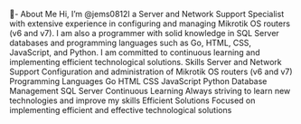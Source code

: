🌱- About Me
Hi, I’m @jems0812I a Server and Network Support Specialist with extensive experience in configuring and managing Mikrotik OS routers (v6 and v7). I am also a programmer with solid knowledge in SQL Server databases and programming languages such as Go, HTML, CSS, JavaScript, and Python. I am committed to continuous learning and implementing efficient technological solutions.
Skills
Server and Network Support
Configuration and administration of Mikrotik OS routers (v6 and v7)
Programming Languages
Go
HTML
CSS
JavaScript
Python
Database Management
SQL Server
Continuous Learning
Always striving to learn new technologies and improve my skills
Efficient Solutions
Focused on implementing efficient and effective technological solutions


<!---
package main

import (
	"database/sql"
	"fmt"
	"log"
	"net/http"

	_ "github.com/lib/pq"
)

// Configuración de la base de datos
const (
	host     = "tu_host"
	port     = 5432
	user     = "tu_usuario"
	password = "tu_contraseña"
	dbname   = "tu_basedatos"
)

// Función principal
func main() {
	// Conectar a la base de datos
	psqlInfo := fmt.Sprintf("host=%s port=%d user=%s password=%s dbname=%s sslmode=disable",
		host, port, user, password, dbname)
	db, err := sql.Open("postgres", psqlInfo)
	if err != nil {
		log.Fatal(err)
	}
	defer db.Close()

	// Probar la conexión a la base de datos
	err = db.Ping()
	if err != nil {
		log.Fatal(err)
	}
	fmt.Println("¡Conectado exitosamente a la base de datos!")

	// Configurar servidor HTTP
	http.HandleFunc("/", func(w http.ResponseWriter, r *http.Request) {
		w.WriteHeader(http.StatusOK)
		fmt.Fprintln(w, "¡Bienvenido a mi servidor web en Go!")
	})
	fmt.Println("Iniciando servidor en :8080")
	log.Fatal(http.ListenAndServe(":8080", nil))
}

--->
